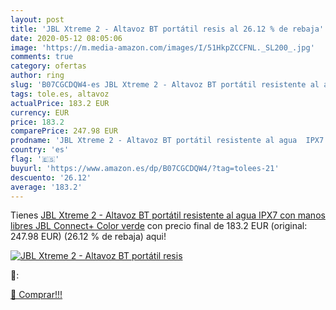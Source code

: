 ```yaml
---
layout: post
title: 'JBL Xtreme 2 - Altavoz BT portátil resis al 26.12 % de rebaja'
date: 2020-05-12 08:05:06
image: 'https://m.media-amazon.com/images/I/51HkpZCCFNL._SL200_.jpg'
comments: true
category: ofertas
author: ring
slug: 'B07CGCDQW4-es JBL Xtreme 2 - Altavoz BT portátil resistente al agua IPX7...'
tags: tole.es, altavoz
actualPrice: 183.2 EUR
currency: EUR
price: 183.2
comparePrice: 247.98 EUR
prodname: 'JBL Xtreme 2 - Altavoz BT portátil resistente al agua  IPX7  con manos libres  JBL Connect+  Color verde'
country: 'es'
flag: '🇪🇸'
buyurl: 'https://www.amazon.es/dp/B07CGCDQW4/?tag=tolees-21'
descuento: '26.12'
average: '183.2'
---
```


Tienes [JBL Xtreme 2 - Altavoz BT portátil resistente al agua  IPX7  con manos libres  JBL Connect+  Color verde](https://www.amazon.es/dp/B07CGCDQW4/?tag=tolees-21) con precio final de  183.2 EUR (original: 247.98 EUR) (26.12 %  de rebaja) aqui!

[![JBL Xtreme 2 - Altavoz BT portátil resis](https://m.media-amazon.com/images/I/51HkpZCCFNL._SL200_.jpg)](https://www.amazon.es/dp/B07CGCDQW4/?tag=tolees-21)

🔎:


[🛒 Comprar!!!](https://www.amazon.es/dp/B07CGCDQW4/?tag=tolees-21)
